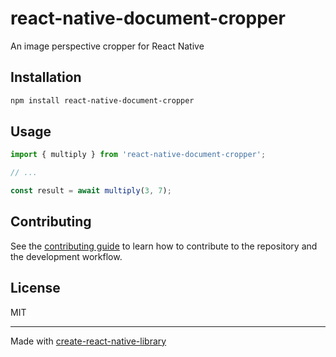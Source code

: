 # react-native-document-cropper

An image perspective cropper for React Native

## Installation

```sh
npm install react-native-document-cropper
```

## Usage

```js
import { multiply } from 'react-native-document-cropper';

// ...

const result = await multiply(3, 7);
```

## Contributing

See the [contributing guide](CONTRIBUTING.md) to learn how to contribute to the repository and the development workflow.

## License

MIT

---

Made with [create-react-native-library](https://github.com/callstack/react-native-builder-bob)
